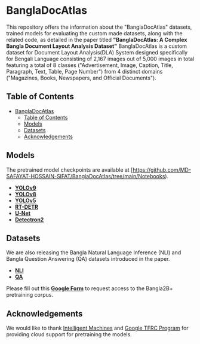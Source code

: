 # BanglaDocAtlas

This repository offers the information about the "BanglaDocAtlas" datasets, trained models for evaluating the custom made datasets, along with the related code, as detailed in the paper titled **"BanglaDocAtlas: A Complex Bangla Document Layout Analysis Dataset"**
BanglaDocAtlas is a custom dataset for Document Layout Analysis(DLA) System designed specifically for Bengali Language consisting of 2,167 images out of 5,000 images in total featuring a total of 8 classes ("Advertisement, Image, Caption, Title, Paragraph, Text, Table, Page Number") from 4 distinct domains ("Magazines, Books, Newspapers, and Official Documents").

## Table of Contents

- [BanglaDocAtlas](#BanglaDocAtlas)
  - [Table of Contents](#table-of-contents)
  - [Models](#models)
  - [Datasets](#datasets)
  - [Acknowledgements](#acknowledgements)

## Models

The pretrained model checkpoints are available at [https://github.com/MD-SAFAYAT-HOSSAIN-SIFAT/BanglaDocAtlas/tree/main/Notebooks).

- [**YOLOv9**](https://github.com/MD-SAFAYAT-HOSSAIN-SIFAT/BanglaDocAtlas/blob/main/Notebooks/YOLO/V9/yolov9-fydp-document-layout-analysis.ipynb)
- [**YOLOv8**](https://github.com/MD-SAFAYAT-HOSSAIN-SIFAT/BanglaDocAtlas/blob/main/Notebooks/YOLO/V8/yolov8-fydp-document-layout-analysis.ipynb)
- [**YOLOv5**](https://github.com/MD-SAFAYAT-HOSSAIN-SIFAT/BanglaDocAtlas/blob/main/Notebooks/YOLO/V5/yolov5-fydp-document-layout-analysis.ipynb)
- [**RT-DETR**](https://github.com/MD-SAFAYAT-HOSSAIN-SIFAT/BanglaDocAtlas/blob/main/Notebooks/RT-DETR/rt-detr-fydp-document-layout-analysis.ipynb)
- [**U-Net**](https://github.com/MD-SAFAYAT-HOSSAIN-SIFAT/BanglaDocAtlas/blob/main/Notebooks/U_NET/u-net-document-layout-analysis.ipynb)
- [**Detectron2**](https://github.com/MD-SAFAYAT-HOSSAIN-SIFAT/BanglaDocAtlas/blob/main/Notebooks/DETECTRON2/detectron2-fydp-document-layout-analysis.ipynb)


## Datasets

We are also releasing the Bangla Natural Language Inference (NLI) and Bangla Question Answering (QA) datasets introduced in the paper. 
- [**NLI**](https://huggingface.co/datasets/csebuetnlp/xnli_bn)
- [**QA**](https://huggingface.co/datasets/csebuetnlp/squad_bn)

Please fill out this [**Google Form**](https://forms.gle/qiEW8f7i6Bw3FmmQA) to request access to the Bangla2B+ pretraining corpus. 
  
## Acknowledgements

We would like to thank [Intelligent Machines](https://bd.linkedin.com/company/intelligentmachines) and [Google TFRC Program](https://sites.research.google/trc/) for providing cloud support for pretraining the models.

